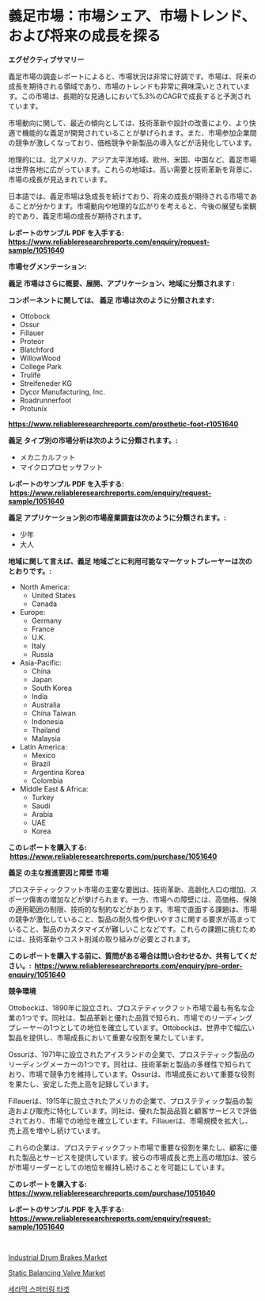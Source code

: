 <p><h1>義足市場：市場シェア、市場トレンド、および将来の成長を探る</h1></p><p><strong>エグゼクティブサマリー</strong></p>
<p><p>義足市場の調査レポートによると、市場状況は非常に好調です。市場は、将来の成長を期待される領域であり、市場のトレンドも非常に興味深いとされています。この市場は、長期的な見通しにおいて5.3%のCAGRで成長すると予測されています。</p><p>市場動向に関して、最近の傾向としては、技術革新や設計の改善により、より快適で機能的な義足が開発されていることが挙げられます。また、市場参加企業間の競争が激しくなっており、価格競争や新製品の導入などが活発化しています。</p><p>地理的には、北アメリカ、アジア太平洋地域、欧州、米国、中国など、義足市場は世界各地に広がっています。これらの地域は、高い需要と技術革新を背景に、市場の成長が見込まれています。</p><p>日本語では、義足市場は急成長を続けており、将来の成長が期待される市場であることが分かります。市場動向や地理的な広がりを考えると、今後の展望も楽観的であり、義足市場の成長が期待されます。</p></p>
<p><strong>レポートのサンプル PDF を入手する: <a href="https://www.reliableresearchreports.com/enquiry/request-sample/1051640">https://www.reliableresearchreports.com/enquiry/request-sample/1051640</a></strong></p>
<p><strong>市場セグメンテーション:</strong></p>
<p><strong> 義足 市場はさらに概要、展開、アプリケーション、地域に分類されます :</strong></p>
<p><strong>コンポーネントに関しては、 義足 市場は次のように分類されます: &nbsp;</strong></p>
<p><ul><li>Ottobock</li><li>Ossur</li><li>Fillauer</li><li>Proteor</li><li>Blatchford</li><li>WillowWood</li><li>College Park</li><li>Trulife</li><li>Streifeneder KG</li><li>Dycor Manufacturing, Inc.</li><li>Roadrunnerfoot</li><li>Protunix</li></ul></p>
<p><strong><a href="https://www.reliableresearchreports.com/prosthetic-foot-r1051640">https://www.reliableresearchreports.com/prosthetic-foot-r1051640</a></strong></p>
<p><strong> 義足 タイプ別の市場分析は次のように分類されます。:</strong></p>
<p><ul><li>メカニカルフット</li><li>マイクロプロセッサフット</li></ul></p>
<p><strong>レポートのサンプル PDF を入手する: &nbsp;<a href="https://www.reliableresearchreports.com/enquiry/request-sample/1051640">https://www.reliableresearchreports.com/enquiry/request-sample/1051640</a></strong></p>
<p><strong> 義足 アプリケーション別の市場産業調査は次のように分類されます。:</strong></p>
<p><ul><li>少年</li><li>大人</li></ul></p>
<p><strong>地域に関して言えば、義足 地域ごとに利用可能なマーケットプレーヤーは次のとおりです。:</strong></p>
<p><ul>
    <li>
        North America:
        <ul>
            <li>United States</li>
            <li>Canada</li>
        </ul>
    </li>
    <li>
        Europe:
        <ul>
            <li>Germany</li>
            <li>France</li>
            <li>U.K.</li>
            <li>Italy</li>
            <li>Russia</li>
        </ul>
    </li>
    <li>
        Asia-Pacific:
        <ul>
            <li>China</li>
            <li>Japan</li>
            <li>South Korea</li>
            <li>India</li>
            <li>Australia</li>
            <li>China Taiwan</li>
            <li>Indonesia</li>
            <li>Thailand</li>
            <li>Malaysia</li>
        </ul>
    </li>
    <li>
        Latin America:
        <ul>
            <li>Mexico</li>
            <li>Brazil</li>
            <li>Argentina Korea</li>
            <li>Colombia</li>
        </ul>
    </li>
    <li>
        Middle East & Africa:
        <ul>
            <li>Turkey</li>
            <li>Saudi</li>
            <li>Arabia</li>
            <li>UAE</li>
            <li>Korea</li>
        </ul>
    </li>
    </ul></p>
<p><strong>このレポートを購入する: &nbsp;<a href="https://www.reliableresearchreports.com/purchase/1051640">https://www.reliableresearchreports.com/purchase/1051640</a></strong></p>
<p><strong>義足 の主な推進要因と障壁 市場</strong></p>
<p><p>プロステティックフット市場の主要な要因は、技術革新、高齢化人口の増加、スポーツ傷害の増加などが挙げられます。一方、市場への障壁には、高価格、保険の適用範囲の制限、技術的な制約などがあります。市場で直面する課題は、市場の競争が激化していること、製品の耐久性や使いやすさに関する要求が高まっていること、製品のカスタマイズが難しいことなどです。これらの課題に挑むためには、技術革新やコスト削減の取り組みが必要とされます。</p></p>
<p><strong>このレポートを購入する前に、質問がある場合は問い合わせるか、共有してください。:&nbsp; <a href="https://www.reliableresearchreports.com/enquiry/pre-order-enquiry/1051640">https://www.reliableresearchreports.com/enquiry/pre-order-enquiry/1051640</a></strong></p>
<p><strong>競争環境</strong></p>
<p><p>Ottobockは、1890年に設立され、プロステティックフット市場で最も有名な企業の1つです。同社は、製品革新と優れた品質で知られ、市場でのリーディングプレーヤーの1つとしての地位を確立しています。Ottobockは、世界中で幅広い製品を提供し、市場成長において重要な役割を果たしています。</p><p>Ossurは、1971年に設立されたアイスランドの企業で、プロステティック製品のリーディングメーカーの1つです。同社は、技術革新と製品の多様性で知られており、市場で競争力を維持しています。Ossurは、市場成長において重要な役割を果たし、安定した売上高を記録しています。</p><p>Fillauerは、1915年に設立されたアメリカの企業で、プロステティック製品の製造および販売に特化しています。同社は、優れた製品品質と顧客サービスで評価されており、市場での地位を確立しています。Fillauerは、市場規模を拡大し、売上高を増やし続けています。</p><p>これらの企業は、プロステティックフット市場で重要な役割を果たし、顧客に優れた製品とサービスを提供しています。彼らの市場成長と売上高の増加は、彼らが市場リーダーとしての地位を維持し続けることを可能にしています。</p></p>
<p><strong>このレポートを購入する: &nbsp; <a href="https://www.reliableresearchreports.com/purchase/1051640">https://www.reliableresearchreports.com/purchase/1051640</a></strong></p>
<p><strong>レポートのサンプル PDF を入手する: &nbsp;<a href="https://www.reliableresearchreports.com/enquiry/request-sample/1051640">https://www.reliableresearchreports.com/enquiry/request-sample/1051640</a></strong><strong></strong></p>
<p>&nbsp;</p>
<p><p><a href="https://github.com/Sarissaschmalingtr6fz2739/Market-Research-Report-List-2/blob/main/industrial-drum-brakes-market.md">Industrial Drum Brakes Market</a></p><p><a href="https://github.com/jodemen/Market-Research-Report-List-2/blob/main/static-balancing-valve-market.md">Static Balancing Valve Market</a></p><p><a href="https://github.com/wallacBahrtyinger567686/Market-Research-Report-List-1/blob/main/670145626492.md">세라믹 스퍼터링 타겟</a></p></p>
